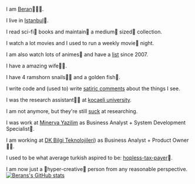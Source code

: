 I am [Beran](http://linkedin.com/berang)👨🏻‍💻.

I live in [Istanbul](https://goo.gl/maps/h7Rjc3DWPEtNWRxo8)🌇.

I read sci-fi🤖 books and maintain🧬 a medium🧮 sized🔭 collection.

I watch a lot movies and I used to run a weekly movie🎥 night.

I am also watch lots of animes🗾 and have a [list](https://myanimelist.net/profile/TuruMaji) since 2007.

I have a amazing wife👩‍⚕️.

I have 4 ramshorn snails🐌🐏 and a golden fish🐠.

I write code and (used to) write [satiric comments](https://twitter.com/turumaji) about the things I see.

I was the research assistant👨‍🏫 at [kocaeli university](https://www.timeshighereducation.com/world-university-rankings/kocaeli-university).

I am not anymore, but they're still [suck](https://onedio.com/haber/sadece-kocaeli-universitesi-nde-okuyanlarin-bildigi-15-durum-786254) at researching.

I was work at [Minerva Yazilim](https://www.minerva.com.tr/ana-sayfa/pg/HOME.html) as Business Analyst + System Development Specialist📁.

I am working at [DK Bilgi Teknolojileri](https://github.com/DK-Bilgi-Teknolojileri)) as Business Analyst + Product Owner🕵🏼.

I used to be what average turkish aspired to be: [hopless-tax-payer](https://tr.wikipedia.org/wiki/T%C3%BCrkiye%27deki_vergiler)💸.

I am now just a 🎯hyper-creative🎨 person from any reasonable perspective.
[![Berans's GitHub stats](https://github-readme-stats.vercel.app/api?username=berangurleme&show_icons=true&theme=radical)](https://github.com/berangurleme)
